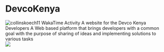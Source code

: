 # DevcoKenya
<img src="https://github.com/collinskoech11/DevcoKenya/blob/master/images/stat.svg" alt="collinskoech11 WakaTime Activity"/>
A website for the Devco Kenya Developers
A Web based platform that brings developers with a common goal with the purpose of sharing of ideas and implementing solutions to various tasks
<br>
<img src="./img/ReadMe.png">

